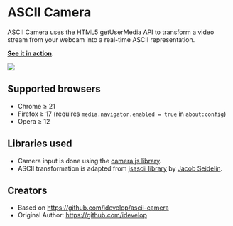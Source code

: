 ASCII Camera
============

ASCII Camera uses the HTML5 getUserMedia API to transform a video stream from your webcam into a real-time ASCII representation.

**[See it in action](https://andrei.codes/ascii-camera/)**.

<img src="https://andrei.codes/images/ascii-screenshot.png" />

## Supported browsers

* Chrome &ge; 21
* Firefox &ge; 17 (requires `media.navigator.enabled = true` in `about:config`)
* Opera &ge; 12

## Libraries used

* Camera input is done using the [camera.js library](https://github.com/idevelop/camera.js).
* ASCII transformation is adapted from [jsascii library](http://www.nihilogic.dk/labs/jsascii/) by [Jacob Seidelin](http://blog.nihilogic.dk/).

## Creators

* Based on https://github.com/idevelop/ascii-camera
* Original Author: https://github.com/idevelop
